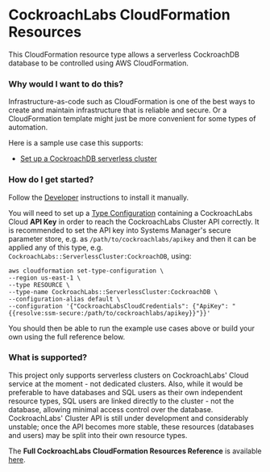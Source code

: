 # CockroachLabs CloudFormation Resources

This CloudFormation resource type allows a serverless CockroachDB database to be controlled using AWS CloudFormation.

### Why would I want to do this?

Infrastructure-as-code such as CloudFormation is one of the best ways to create and maintain infrastructure that is reliable and secure. Or a CloudFormation template might just be more convenient for some types of automation.

Here is a sample use case this supports:

* [Set up a CockroachDB serverless cluster](stories/serverless-cluster)

### How do I get started?

Follow the [Developer](docs/dev) instructions to install it manually.

You will need to set up a [Type Configuration](https://awscli.amazonaws.com/v2/documentation/api/latest/reference/cloudformation/set-type-configuration.html) containing a CockroachLabs Cloud **API Key** in order to reach the CockroachLabs Cluster API correctly.
It is recommended to set the API key into Systems Manager's secure parameter store,
e.g. as `/path/to/cockroachlabs/apikey` and then it can be applied any of this type,
e.g. `CockroachLabs::ServerlessCluster:CockroachDB`, using:

```
aws cloudformation set-type-configuration \
--region us-east-1 \
--type RESOURCE \
--type-name CockroachLabs::ServerlessCluster:CockroachDB \
--configuration-alias default \
--configuration '{"CockroachLabsCloudCredentials": {"ApiKey": "{{resolve:ssm-secure:/path/to/cockroachlabs/apikey}}"}}'
```

You should then be able to run the example use cases above or build your own using the full reference below.

### What is supported?

This project only supports serverless clusters on CockroachLabs' Cloud service at the moment - not 
dedicated clusters. Also, while it would be preferable to have databases and SQL users as their own 
independent resource types, SQL users are linked directly to the cluster - not the database, allowing 
minimal access control over the database. CockroachLabs' Cluster API is still under development and
considerably unstable; once the API becomes more stable, these resources (databases and users) may be
split into their own resource types.

The **Full CockroachLabs CloudFormation Resources Reference** is available [here](resources).